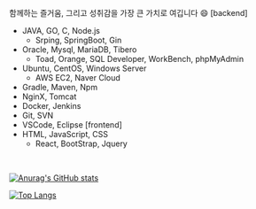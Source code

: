함께하는 즐거움, 그리고 성취감을 가장 큰 가치로 여깁니다 😄
[backend]
- JAVA, GO, C, Node.js
  - Srping, SpringBoot, Gin
- Oracle, Mysql, MariaDB, Tibero
  - Toad, Orange, SQL Developer, WorkBench, phpMyAdmin
- Ubuntu, CentOS, Windows Server 
  - AWS EC2, Naver Cloud 
- Gradle, Maven, Npm
- NginX, Tomcat
- Docker, Jenkins
- Git, SVN
- VSCode, Eclipse
[frontend]
- HTML, JavaScript, CSS
  - React, BootStrap, Jquery
<br>




[![Anurag's GitHub stats](https://github-readme-stats.vercel.app/api?username=basepage90)](https://github.com/basepage90)


[![Top Langs](https://github-readme-stats.vercel.app/api/top-langs/?username=basepage90&layout=compact)](https://github.com/basepage90)
<!--
**basepage90/basepage90** is a ✨ _special_ ✨ repository because its `README.md` (this file) appears on your GitHub profile.

Here are some ideas to get you started:

- 🔭 I’m currently working on ...
- 🌱 I’m currently learning ...
- 👯 I’m looking to collaborate on ...
- 🤔 I’m looking for help with ...
- 💬 Ask me about ...
- 📫 How to reach me: ...
- 😄 Pronouns: ...
- ⚡ Fun fact: ...
-->

